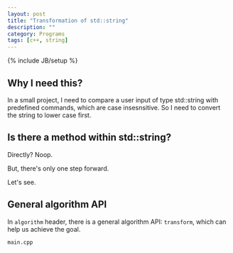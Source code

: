 ```yaml
---
layout: post
title: "Transformation of std::string"
description: ""
category: Programs
tags: [c++, string]
---
```

{% include JB/setup %}

## Why I need this?

In a small project, I need to compare a user input of type std::string with predefined commands, which are case insesnsitive. So I need to convert the string to lower case first.

## Is there a method within std::string?

Directly? Noop.

But, there's only one step forward.

Let's see.

## General algorithm API

In `algorithm` header, there is a general algorithm API: `transform`, which can help us achieve the goal.

`main.cpp`
